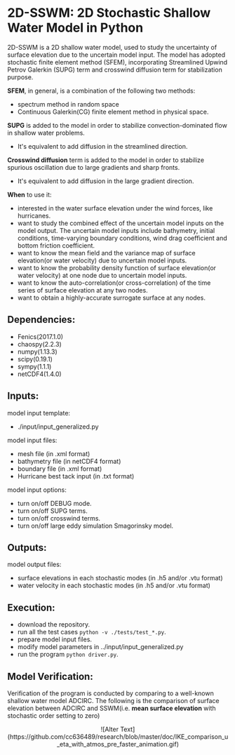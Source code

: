 2D-SSWM: 2D Stochastic Shallow Water Model in Python
================================================================

2D-SSWM is a 2D shallow water model, used to study the uncertainty of surface elevation due to the uncertain model input.
The model has adopted stochastic finite element method (SFEM), incorporating Streamlined Upwind Petrov Galerkin (SUPG) term
and crosswind diffusion term for stabilization purpose.

**SFEM**, in general, is a combination of the following two methods:
-   spectrum method in random space
-   Continuous Galerkin(CG) finite element method in physical space.

**SUPG** is added to the model in order to stabilize convection-dominated flow in shallow water problems.
-   It's equivalent to add diffusion in the streamlined direction.

**Crosswind diffusion** term is added to the model in order to stabilize spurious oscillation due to large gradients and sharp fronts.
-   It's equivalent to add diffusion in the large gradient direction.

**When** to use it:
-   interested in the water surface elevation under the wind forces, like hurricanes.
-   want to study the combined effect of the uncertain model inputs on the model output. The uncertain model inputs include bathymetry, initial conditions,
time-varying boundary conditions, wind drag coefficient and bottom friction coefficient.
-   want to know the mean field and the variance map of surface elevation(or water velocity) due to uncertain model inputs.
-   want to know the probability density function of surface elevation(or water velocity) at one node due to uncertain model inputs.
-   want to know the auto-correlation(or cross-correlation) of the time series of surface elevation at any two nodes.
-   want to obtain a highly-accurate surrogate surface at any nodes.

Dependencies:
-------------

-   Fenics(2017.1.0)
-   chaospy(2.2.3)
-   numpy(1.13.3)
-   scipy(0.19.1)
-   sympy(1.1.1)
-   netCDF4(1.4.0)

Inputs:
------------

model input template:
-   ./input/input_generalized.py

model input files:
-   mesh file (in .xml format)
-   bathymetry file (in netCDF4 format)
-   boundary file (in .xml format)
-   Hurricane best tack input (in .txt format)

model input options:
-   turn on/off DEBUG mode.
-   turn on/off SUPG terms.
-   turn on/off crosswind terms.
-   turn on/off large eddy simulation Smagorinsky model.

Outputs:
--------

model output files:
-   surface elevations in each stochastic modes (in .h5 and/or .vtu format)
-   water velocity in each stochastic modes (in .h5 and/or .vtu format)


Execution:
----------

-   download the repository.
-   run all the test cases `python -v ./tests/test_*.py`.
-   prepare model input files.
-   modify model parameters in ../input/input_generalized.py
-   run the program `python driver.py`.

Model Verification:
-------------------

Verification of the program is conducted by comparing to a well-known shallow water model ADCIRC. The following is the
comparison of surface elevation between ADCIRC and SSWM(i.e. **mean surface elevation** with stochastic order setting
to zero)
<p align="center">
![Alter Text](https://github.com/cc636489/research/blob/master/doc/IKE_comparison_u_eta_with_atmos_pre_faster_animation.gif)
</p>